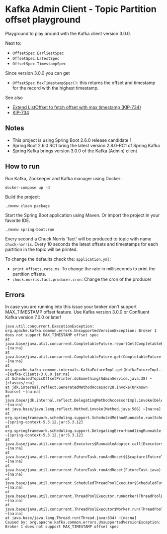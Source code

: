 # Kafka Admin Client - Topic Partition offset playground

Playground to play around with the Kafka client version 3.0.0.

Next to:
* `OffsetSpec.EarliestSpec`
* `OffsetSpec.LatestSpec`
* `OffsetSpec.TimestampSpec`

Since version 3.0.0 you can get 
* `OffsetSpec.MaxTimestampSpec()`: this returns the offset and timestamp for the record with the highest timestamp.

See also
* [Extend ListOffset to fetch offset with max timestamp (KIP-734)](https://issues.apache.org/jira/browse/KAFKA-12541)
* [KIP-734](https://cwiki.apache.org/confluence/display/KAFKA/KIP-734%3A+Improve+AdminClient.listOffsets+to+return+timestamp+and+offset+for+the+record+with+the+largest+timestamp)

## Notes

* This project is using Spring Boot 2.6.0 release candidate 1.
* Spring Boot 2.6.0 RC1 bring the latest version 2.8.0-RC1 of Spring Kafka
* Spring Kafka brings version 3.0.0 of the Kafka (Admin) client

## How to run

Run Kafka, Zookeeper and Kafka manager using Docker:

```
docker-compose up -d
```

Build the project:

```
./mvnw clean package
```

Start the Spring Boot application using Maven. Or import the project in your favorite IDE.

```
./mvnw spring-boot:run
```

Every second a Chuck Norris 'fact' will be produced to topic with name `chuck-norris`.
Every 10 seconds the latest offsets and timestamps for each partition in the topic will be printed.

To change the defaults check the: `application.yml`:

* `print.offsets.rate.ms`: To change the rate in milliseconds to print the partition offsets.
* `chuck.norris.fact.producer.cron`: Change the cron of the producer  

## Errors

In case you are running into this issue your broker don't support MAX_TIMESTAMP offset feature.
Use Kafka version 3.0.0 or Confluent Kafka version 7.0.0 or later!

```
java.util.concurrent.ExecutionException: org.apache.kafka.common.errors.UnsupportedVersionException: Broker 1 does not support MAX_TIMESTAMP offset spec
at java.base/java.util.concurrent.CompletableFuture.reportGet(CompletableFuture.java:395) ~[na:na]
at java.base/java.util.concurrent.CompletableFuture.get(CompletableFuture.java:1999) ~[na:na]
at org.apache.kafka.common.internals.KafkaFutureImpl.get(KafkaFutureImpl.java:165) ~[kafka-clients-3.0.0.jar:na]
at ScheduledTopicOffsetPrinter.doSomething(AdminService.java:38) ~[classes/:na]
at jdk.internal.reflect.GeneratedMethodAccessor28.invoke(Unknown Source) ~[na:na]
at java.base/jdk.internal.reflect.DelegatingMethodAccessorImpl.invoke(DelegatingMethodAccessorImpl.java:43) ~[na:na]
at java.base/java.lang.reflect.Method.invoke(Method.java:566) ~[na:na]
at org.springframework.scheduling.support.ScheduledMethodRunnable.run(ScheduledMethodRunnable.java:84) ~[spring-context-5.3.12.jar:5.3.12]
at org.springframework.scheduling.support.DelegatingErrorHandlingRunnable.run(DelegatingErrorHandlingRunnable.java:54) ~[spring-context-5.3.12.jar:5.3.12]
at java.base/java.util.concurrent.Executors$RunnableAdapter.call(Executors.java:515) ~[na:na]
at java.base/java.util.concurrent.FutureTask.runAndReset$$$capture(FutureTask.java:305) ~[na:na]
at java.base/java.util.concurrent.FutureTask.runAndReset(FutureTask.java) ~[na:na]
at java.base/java.util.concurrent.ScheduledThreadPoolExecutor$ScheduledFutureTask.run(ScheduledThreadPoolExecutor.java:305) ~[na:na]
at java.base/java.util.concurrent.ThreadPoolExecutor.runWorker(ThreadPoolExecutor.java:1128) ~[na:na]
at java.base/java.util.concurrent.ThreadPoolExecutor$Worker.run(ThreadPoolExecutor.java:628) ~[na:na]
at java.base/java.lang.Thread.run(Thread.java:834) ~[na:na]
Caused by: org.apache.kafka.common.errors.UnsupportedVersionException: Broker 1 does not support MAX_TIMESTAMP offset spec
```